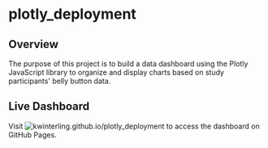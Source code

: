 # plotly_deployment

## Overview

The purpose of this project is to build a data dashboard using the Plotly JavaScript library to organize and display charts based on study participants' belly button data.

## Live Dashboard

Visit ![kwinterling.github.io/plotly_deployment](https://kwinterling.github.io/plotly_deployment) to access the dashboard on GitHub Pages.
